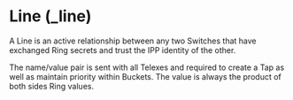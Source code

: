 Line (_line)
============

A Line is an active relationship between any two Switches that have exchanged Ring secrets and trust the IPP identity of the other.

The name/value pair is sent with all Telexes and required to create a Tap as well as maintain priority within Buckets.  The value is always the product of both sides Ring values.
